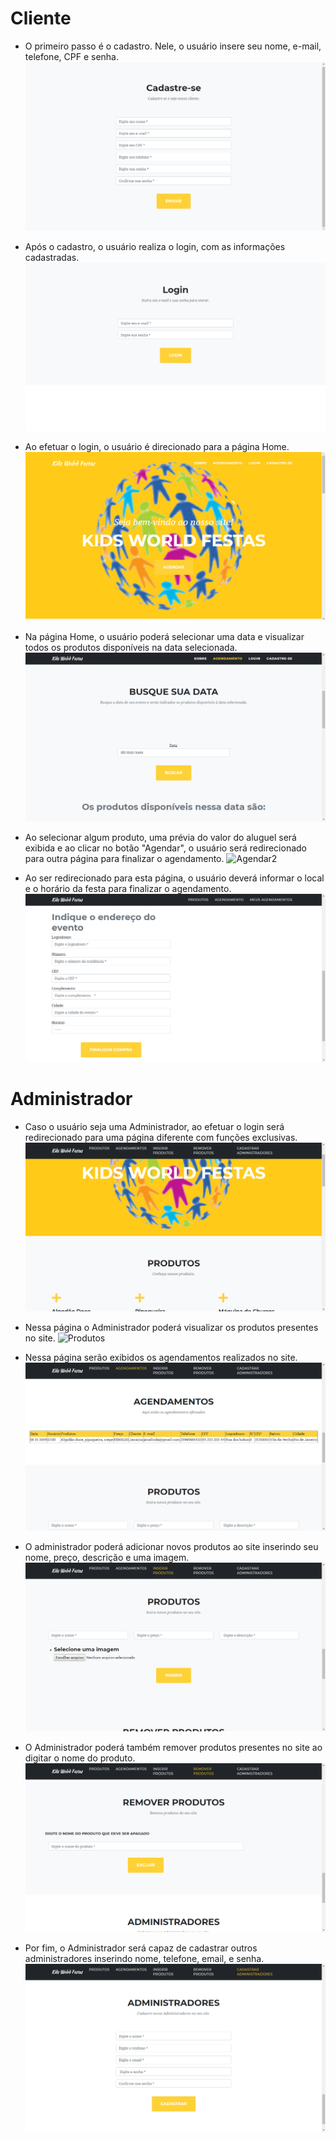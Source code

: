 # Cliente


- O primeiro passo é o cadastro. Nele, o usuário insere seu nome, e-mail, telefone, CPF e senha. 
![Cadastro](https://github.com/cp2-dc-info-projeto-final/kids-world-festas/blob/master/documentacao/telas/cadastro.png "Cadastro")


- Após o cadastro, o usuário realiza o login, com as informações cadastradas.
![Login](https://github.com/cp2-dc-info-projeto-final/kids-world-festas/blob/master/documentacao/telas/login.png "Login")


- Ao efetuar o login, o usuário é direcionado para a página Home. 
![Home](https://github.com/cp2-dc-info-projeto-final/kids-world-festas/blob/master/documentacao/telas/home.png "Home")


- Na página Home, o usuário poderá selecionar uma data e visualizar todos os produtos disponíveis na data selecionada. 
![Agendar](https://github.com/cp2-dc-info-projeto-final/kids-world-festas/blob/master/documentacao/telas/busca1.png "Agendar")

 - Ao selecionar algum produto, uma prévia do valor do aluguel será exibida e ao clicar no botão "Agendar", o usuário será redirecionado para outra página para finalizar o agendamento.
![Agendar2](https://github.com/cp2-dc-info-projeto-final/kids-world-festas/blob/master/documentacao/telas/busca2.png"Agendar2")


- Ao ser redirecionado para esta página, o usuário deverá informar o local e o horário da festa para finalizar o agendamento.
![Finalizar Agendamento](https://github.com/cp2-dc-info-projeto-final/kids-world-festas/blob/master/documentacao/telas/endereco.png "Finalizar Afendamento")



# Administrador

- Caso o usuário seja uma Administrador, ao efetuar o login será redirecionado para uma página diferente com funções exclusivas.
![Home Administrador](https://github.com/cp2-dc-info-projeto-final/kids-world-festas/blob/master/documentacao/telas/homeADM.png "Home Administrador")

- Nessa página o Administrador poderá visualizar os produtos presentes no site.
![Produtos](https://github.com/cp2-dc-info-projeto-final/kids-world-festas/blob/master/documentacao/telas/Produtos.png"Produtos")

- Nessa página serão exibidos os agendamentos realizados no site.
![Agendamentos](https://github.com/cp2-dc-info-projeto-final/kids-world-festas/blob/master/documentacao/telas/agendamentos.png "Agendamentos")

- O administrador poderá adicionar novos produtos ao site inserindo seu nome, preço, descrição e uma imagem.
![Inserir Produtos](https://github.com/cp2-dc-info-projeto-final/kids-world-festas/blob/master/documentacao/telas/inserirProduto.png "Inserir Produtos")

- O Administrador poderá também remover produtos presentes no site ao digitar o nome do produto.
![Remover Produtos](https://github.com/cp2-dc-info-projeto-final/kids-world-festas/blob/master/documentacao/telas/removerProduto.png "Remover Produtos")

- Por fim, o Administrador será capaz de cadastrar outros administradores inserindo nome, telefone, email, e senha.
![Cadastrar Administradores](https://github.com/cp2-dc-info-projeto-final/kids-world-festas/blob/master/documentacao/telas/cadastroADM.png "Cadastrar Administradores")

